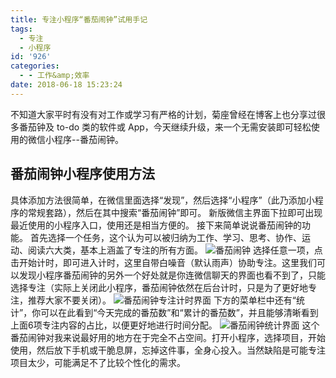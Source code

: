 ```yaml
---
title: 专注小程序“番茄闹钟”试用手记
tags:
  - 专注
  - 小程序
id: '926'
categories:
  - - 工作&amp;效率
date: 2018-06-18 15:23:24
---
```


不知道大家平时有没有对工作或学习有严格的计划，菊座曾经在博客上也分享过很多番茄钟及 to-do 类的软件或 App，今天继续升级，来一个无需安装即可轻松使用的微信小程序--番茄闹钟。

## 番茄闹钟小程序使用方法

具体添加方法很简单，在微信里面选择“发现”，然后选择“小程序”（此乃添加小程序的常规套路），然后在其中搜索“番茄闹钟”即可。 新版微信主界面下拉即可出现最近使用的小程序入口，使用还是相当方便的。 接下来简单说说番茄闹钟的功能。 首先选择一个任务，这个认为可以被归纳为工作、学习、思考、协作、运动、阅读六大类，基本上涵盖了专注的所有方面。 ![番茄闹钟](https://i.loli.net/2018/06/18/5b275c33cba2d.png) 选择任意一项，点击开始计时，即可进入计时，这里自带白噪音（默认雨声）协助专注。这里我们可以发现小程序番茄闹钟的另外一个好处就是你连微信聊天的界面也看不到了，只能选择专注（实际上关闭此小程序，番茄闹钟依然在后台计时，只是为了更好地专注，推荐大家不要关闭）。 ![番茄闹钟专注计时界面](https://i.loli.net/2018/06/18/5b275c8f84752.png) 下方的菜单栏中还有“统计”，你可以在此看到“今天完成的番茄数”和“累计的番茄数”，并且能够清晰看到上面6项专注内容的占比，以便更好地进行时间分配。 ![番茄闹钟统计界面](https://i.loli.net/2018/06/18/5b275da98620c.png) 这个番茄闹钟对我来说最好用的地方在于完全不占空间。打开小程序，选择项目，开始使用，然后放下手机或干脆息屏，忘掉这件事，全身心投入。当然缺陷是可能专注项目太少，可能满足不了比较个性化的需求。
